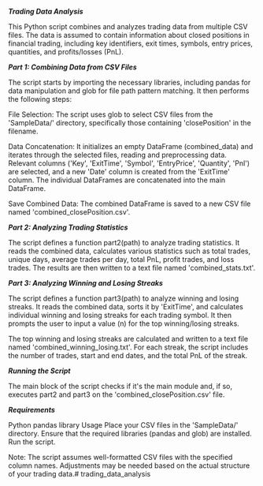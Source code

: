 ***Trading Data Analysis***

This Python script combines and analyzes trading data from multiple CSV files. The data is assumed to contain information about closed positions in financial trading, including key identifiers, exit times, symbols, entry prices, quantities, and profits/losses (PnL).

***Part 1: Combining Data from CSV Files***

The script starts by importing the necessary libraries, including pandas for data manipulation and glob for file path pattern matching. It then performs the following steps:

File Selection: The script uses glob to select CSV files from the 'SampleData/' directory, specifically those containing 'closePosition' in the filename.

Data Concatenation: It initializes an empty DataFrame (combined_data) and iterates through the selected files, reading and preprocessing data. Relevant columns ('Key', 'ExitTime', 'Symbol', 'EntryPrice', 'Quantity', 'Pnl') are selected, and a new 'Date' column is created from the 'ExitTime' column. The individual DataFrames are concatenated into the main DataFrame.

Save Combined Data: The combined DataFrame is saved to a new CSV file named 'combined_closePosition.csv'.

***Part 2: Analyzing Trading Statistics***

The script defines a function part2(path) to analyze trading statistics. It reads the combined data, calculates various statistics such as total trades, unique days, average trades per day, total PnL, profit trades, and loss trades. The results are then written to a text file named 'combined_stats.txt'.

***Part 3: Analyzing Winning and Losing Streaks***

The script defines a function part3(path) to analyze winning and losing streaks. It reads the combined data, sorts it by 'ExitTime', and calculates individual winning and losing streaks for each trading symbol. It then prompts the user to input a value (n) for the top winning/losing streaks.

The top winning and losing streaks are calculated and written to a text file named 'combined_winning_losing.txt'. For each streak, the script includes the number of trades, start and end dates, and the total PnL of the streak.

***Running the Script***

The main block of the script checks if it's the main module and, if so, executes part2 and part3 on the 'combined_closePosition.csv' file.

***Requirements***

Python
pandas library
Usage
Place your CSV files in the 'SampleData/' directory.
Ensure that the required libraries (pandas and glob) are installed.
Run the script.

Note: The script assumes well-formatted CSV files with the specified column names. Adjustments may be needed based on the actual structure of your trading data.# trading_data_analysis
